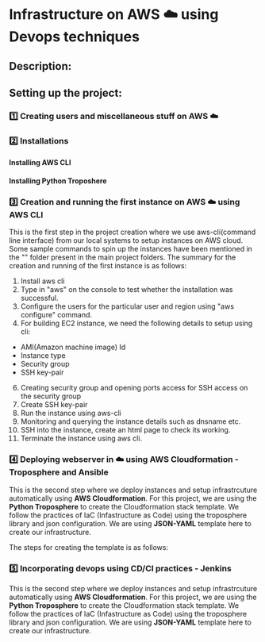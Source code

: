 # Infrastructure on AWS :cloud: using Devops techniques

## Description:

## Setting up the project:

### :one: Creating users and miscellaneous stuff on AWS :cloud:

### :two: Installations

#### Installing AWS CLI

#### Installing Python Troposhere

### :three: Creation and running the first instance on AWS :cloud: using AWS CLI
This is the first step in the project creation where we use aws-cli(command line interface) from our local systems to setup instances
on AWS cloud. Some sample commands to spin up the instances have been mentioned in the "" folder present in the main project folders.
The summary for the creation and running of the first instance is as follows:

1. Install aws cli
2. Type in "aws" on the console to test whether the installation was successful.
3. Configure the users for the particular user and region using "aws configure" command.
4. For building EC2 instance, we need the following details to setup using cli:
  - AMI(Amazon machine image) Id
  - Instance type
  - Security group
  - SSH key-pair
6. Creating security group and opening ports access for SSH access on the security group
7. Create SSH key-pair
8. Run the instance using aws-cli
9. Monitoring and querying the instance details such as dnsname etc.
10. SSH into the instance, create an html page to check its working.
11. Terminate the instance using aws cli.

### :four: Deploying webserver in :cloud: using AWS Cloudformation - Troposphere and Ansible
This is the second step where we deploy instances and setup infrastrcuture automatically using **AWS Cloudformation**. For this project, we are using the **Python Troposphere** to create the Cloudformation stack template. We follow the practices of IaC (Infastructure as Code) using the troposphere library and json configuration. We are using **JSON-YAML** template here to create our infrastructure.

The steps for creating the template is as follows:


### :five: Incorporating devops using CD/CI practices - Jenkins
This is the second step where we deploy instances and setup infrastrcuture automatically using **AWS Cloudformation**. For this project, we are using the **Python Troposphere** to create the Cloudformation stack template. We follow the practices of IaC (Infastructure as Code) using the troposphere library and json configuration. We are using **JSON-YAML** template here to create our infrastructure.
